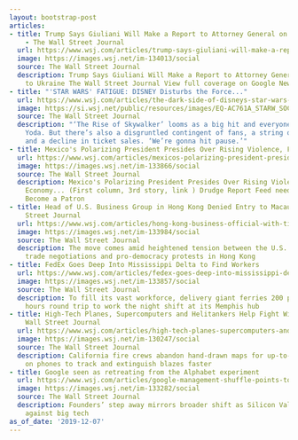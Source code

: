```yaml
---
layout: bootstrap-post
articles:
- title: Trump Says Giuliani Will Make a Report to Attorney General on Trip to Ukraine
    - The Wall Street Journal
  url: https://www.wsj.com/articles/trump-says-giuliani-will-make-a-report-to-attorney-general-on-trip-to-ukraine-11575756008
  image: https://images.wsj.net/im-134013/social
  source: The Wall Street Journal
  description: Trump Says Giuliani Will Make a Report to Attorney General on Trip
    to Ukraine The Wall Street Journal View full coverage on Google News
- title: "'STAR WARS' FATIGUE: DISNEY Disturbs the Force..."
  url: https://www.wsj.com/articles/the-dark-side-of-disneys-star-wars-bet-11575663914
  image: https://si.wsj.net/public/resources/images/EQ-AC761A_STARW_SOC_20191205163552.jpg
  source: The Wall Street Journal
  description: "‘The Rise of Skywalker’ looms as a big hit and everyone loves Baby
    Yoda. But there’s also a disgruntled contingent of fans, a string of fired directors
    and a decline in ticket sales. ‘We’re gonna hit pause.’"
- title: Mexico's Polarizing President Presides Over Rising Violence, Flailing Economy...
  url: https://www.wsj.com/articles/mexicos-polarizing-president-presides-over-rising-violence-flailing-economy-11575695721
  image: https://images.wsj.net/im-133866/social
  source: The Wall Street Journal
  description: Mexico's Polarizing President Presides Over Rising Violence, Flailing
    Economy... (First column, 3rd story, link ) Drudge Report Feed needs your support!
    Become a Patron
- title: Head of U.S. Business Group in Hong Kong Denied Entry to Macau - The Wall
    Street Journal
  url: https://www.wsj.com/articles/hong-kong-business-official-with-ties-to-u-s-is-denied-entry-to-macau-11575725012
  image: https://images.wsj.net/im-133984/social
  source: The Wall Street Journal
  description: The move comes amid heightened tension between the U.S. and China over
    trade negotiations and pro-democracy protests in Hong Kong
- title: FedEx Goes Deep Into Mississippi Delta to Find Workers
  url: https://www.wsj.com/articles/fedex-goes-deep-into-mississippi-delta-to-find-workers-11575714601
  image: https://images.wsj.net/im-133857/social
  source: The Wall Street Journal
  description: To fill its vast workforce, delivery giant ferries 200 people four
    hours round trip to work the night shift at its Memphis hub
- title: High-Tech Planes, Supercomputers and Helitankers Help Fight Wildfires - The
    Wall Street Journal
  url: https://www.wsj.com/articles/high-tech-planes-supercomputers-and-helitankers-help-fight-wildfires-11575714600
  image: https://images.wsj.net/im-130247/social
  source: The Wall Street Journal
  description: California fire crews abandon hand-drawn maps for up-to-date information
    on phones to track and extinguish blazes faster
- title: Google seen as retreating from the Alphabet experiment
  url: https://www.wsj.com/articles/google-management-shuffle-points-to-retreat-from-alphabet-experiment-11575579677
  image: https://images.wsj.net/im-133282/social
  source: The Wall Street Journal
  description: Founders’ step away mirrors broader shift as Silicon Valley faces backlash
    against big tech
as_of_date: '2019-12-07'
---
```


